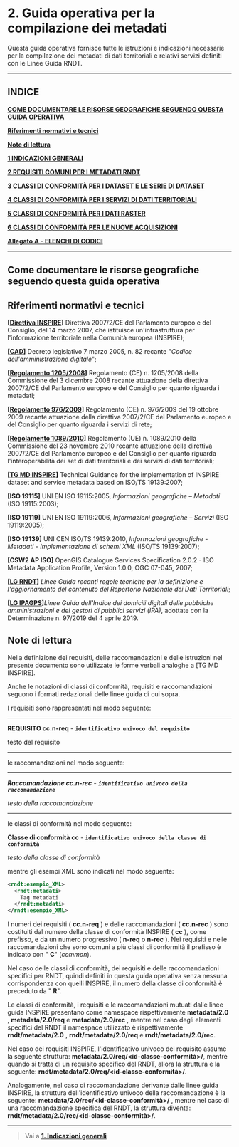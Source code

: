 # 2. Guida operativa per la compilazione dei metadati
Questa guida operativa fornisce tutte le istruzioni e indicazioni necessarie per la compilazione dei metadati di dati territoriali e relativi servizi definiti con le Linee Guida RNDT.

---

## **INDICE**

**[COME DOCUMENTARE LE RISORSE GEOGRAFICHE SEGUENDO QUESTA GUIDA OPERATIVA](#metadata-flow)**

**[Riferimenti normativi e tecnici](#rif-norme)**

**[Note di lettura](#note-lettura)**

**[1 INDICAZIONI GENERALI](general-overview)**

**[2 REQUISITI COMUNI PER I METADATI RNDT](common)**

**[3 CLASSI DI CONFORMITÀ PER I DATASET E LE SERIE DI DATASET](datasets-and-series)**

**[4 CLASSI DI CONFORMITÀ PER I SERVIZI DI DATI TERRITORIALI](sds)**

**[5 CLASSI DI CONFORMITÀ PER I DATI RASTER](grid)**

**[6 CLASSI DI CONFORMITÀ PER LE NUOVE ACQUISIZIONI](scheduled-data)**

**[Allegato A - ELENCHI DI CODICI](code-lists)**

---
## <a name=metadata-flow>Come documentare le risorse geografiche seguendo questa guida operativa</a>

## <a name=rif-norme> Riferimenti normativi e tecnici </a>

**[[Direttiva INSPIRE](https://eur-lex.europa.eu/legal-content/IT/TXT/PDF/?uri=CELEX:02007L0002-20190626&from=EN)]** Direttiva 2007/2/CE del Parlamento europeo e del Consiglio, del 14 marzo 2007, che istituisce un&#39;infrastruttura per l&#39;informazione territoriale nella Comunità europea (INSPIRE);

**[[CAD](https://docs.italia.it/italia/piano-triennale-ict/codice-amministrazione-digitale-docs/it/v2017-12-13/index.html)]** Decreto legislativo 7 marzo 2005, n. 82 recante &quot;_Codice dell&#39;amministrazione digitale_&quot;;

**[[Regolamento 1205/2008](https://eur-lex.europa.eu/legal-content/EN/TXT/PDF/?uri=CELEX%3A32008R1205&from=EN)]** Regolamento (CE) n. 1205/2008 della Commissione del 3 dicembre 2008 recante attuazione della direttiva 2007/2/CE del Parlamento europeo e del Consiglio per quanto riguarda i metadati;

**[[Regolamento 976/2009](https://eur-lex.europa.eu/legal-content/IT/TXT/PDF/?uri=CELEX:32009R0976&from=EN)]** Regolamento (CE) n. 976/2009 del 19 ottobre 2009 recante attuazione della direttiva 2007/2/CE del Parlamento europeo e del Consiglio per quanto riguarda i servizi di rete;

**[[Regolamento 1089/2010](https://eur-lex.europa.eu/legal-content/IT/TXT/PDF/?uri=CELEX:02010R1089-20131230&from=EN)]** Regolamento (UE) n. 1089/2010 della Commissione del 23 novembre 2010 recante attuazione della direttiva 2007/2/CE del Parlamento europeo e del Consiglio per quanto riguarda l&#39;interoperabilità dei set di dati territoriali e dei servizi di dati territoriali;

**[[TG MD INSPIRE](https://inspire.ec.europa.eu/id/document/tg/metadata-iso19139)]** Technical Guidance for the implementation of INSPIRE dataset and service metadata based on ISO/TS 19139:2007;

**[ISO 19115]** UNI EN ISO 19115:2005, _Informazioni geografiche – Metadati_ (ISO 19115:2003);

**[ISO 19119]** UNI EN ISO 19119:2006, _Informazioni geografiche – Servizi_ (ISO 19119:2005);

**[ISO 19139]** UNI CEN ISO/TS 19139:2010, _Informazioni geografiche - Metadati - Implementazione di schemi XML_ (ISO/TS 19139:2007);

**[CSW2 AP ISO]** OpenGIS Catalogue Services Specification 2.0.2 - ISO Metadata Application Profile, Version 1.0.0, OGC 07-045, 2007;

**[[LG RNDT](https://geodati.gov.it/geoportale/images/struttura/documenti/LG-RNDT_v.1.0c_bozza.pdf)]** _Linee Guida recanti regole tecniche per la definizione e l&#39;aggiornamento del contenuto del Repertorio Nazionale dei Dati Territoriali_;

**[[LG IPAGPS](https://trasparenza.agid.gov.it/moduli/downloadFile.php?file=oggetto_allegati/191001128380O__OLINEE+GUIDA+IPA.pdf)]**_Linee Guida dell&#39;Indice dei domicili digitali delle pubbliche amministrazioni e dei gestori di pubblici servizi (IPA)_, adottate con la Determinazione n. 97/2019 del 4 aprile 2019.



## <a name=note-lettura> Note di lettura </a>

Nella definizione dei requisiti, delle raccomandazioni e delle istruzioni nel presente documento sono utilizzate le forme verbali analoghe a [TG MD INSPIRE].

Anche le notazioni di classi di conformità, requisiti e raccomandazioni seguono i formati redazionali delle linee guida di cui sopra.

I requisiti sono rappresentati nel modo seguente:

---
**REQUISITO cc.n-req** - **```identificativo univoco del requisito```**

testo del requisito

---

le raccomandazioni nel modo seguente:

---
***Raccomandazione cc.n-rec** - **```identificativo univoco della raccomandazione```***

_testo della raccomandazione_

---

le classi di conformità nel modo seguente:

**Classe di conformità cc** - **```identificativo univoco della classe di conformità```**

_testo della classe di conformità_

mentre gli esempi XML sono indicati nel modo seguente:

```xml
<rndt:esempio_XML>
  <rndt:metadati>
    Tag metadati
  </rndt:metadati>
</rndt:esempio_XML>
```

I numeri dei requisiti ( **cc.n-req** ) e delle raccomandazioni ( **cc.n-rec** ) sono costituiti dal numero della classe di conformità INSPIRE ( **cc** ), come prefisso, e da un numero progressivo ( **n-req** o **n-rec** ). Nei requisiti e nelle raccomandazioni che sono comuni a più classi di conformità il prefisso è indicato con &quot; **C**&quot; (_common_).

Nel caso delle classi di conformità, dei requisiti e delle raccomandazioni specifici per RNDT, quindi definiti in questa guida operativa senza nessuna corrispondenza con quelli INSPIRE, il numero della classe di conformità è preceduto da &quot; **R**&quot;.

Le classi di conformità, i requisiti e le raccomandazioni mutuati dalle linee guida INSPIRE presentano come namespace rispettivamente **metadata/2.0** , **metadata/2.0/req** e **metadata/2.0/rec** , mentre nel caso degli elementi specifici del RNDT il namespace utilizzato è rispettivamente **rndt/metadata/2.0** , **rndt/metadata/2.0/req** e **rndt/metadata/2.0/rec**.

Nel caso dei requisiti INSPIRE, l&#39;identificativo univoco del requisito assume la seguente struttura: **metadata/2.0/req/<id-classe-conformità>/<id-requisito>**, mentre quando si tratta di un requisito specifico del RNDT, allora la struttura è la seguente: **rndt/metadata/2.0/req/<id-classe-conformità>/<id-requisito>**.

Analogamente, nel caso di raccomandazione derivante dalle linee guida INSPIRE, la struttura dell&#39;identificativo univoco della raccomandazione è la seguente: **metadata/2.0/rec/<id-classe-conformità>/<id-raccomandazione>** , mentre nel caso di una raccomandazione specifica del RNDT, la struttura diventa: **rndt/metadata/2.0/rec/<id-classe-conformità>/<id-raccomandazione>**.

---

>Vai a [**1. Indicazioni generali**](general-overview)
